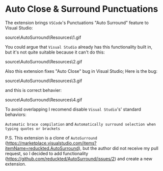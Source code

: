 # Auto Close & Surround Punctuations

The extension brings `VSCode`'s Punctuations "Auto Surround" feature to Visual Studio:

source\AutoSurround\Resources\1.gif

You could argue that `Visual Studio` already has this functionality built in, but it's not quite suitable because it can't do this:

source\AutoSurround\Resources\2.gif

Also this extension fixes "Auto Close" bug in Visual Studio; Here is the bug:

source\AutoSurround\Resources\3.gif

and this is correct behavier:

source\AutoSurround\Resources\4.gif

To avoid overlapping I recomend disable `Visual Studio`'s' standard behaviors:

`Automatic brace compilation`
and
`Automatically surround selection when typing quotes or brackets`

P.S. This extension is a clone of `AutoSurround` (https://marketplace.visualstudio.com/items?itemName=reduckted.AutoSurround), but the author did not receive my pull request, so I decided to add functionality (https://github.com/reduckted/AutoSurround/issues/2) and create a new extension.
